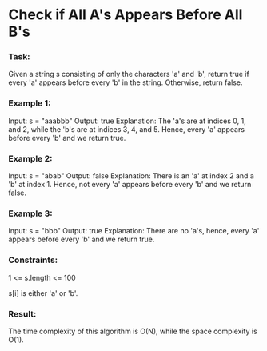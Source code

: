 # Check if All A's Appears Before All B's

### Task:

Given a string s consisting of only the characters 'a' and 'b', return true if every 'a' appears before every 'b' 
in the string. Otherwise, return false.

### Example 1:

Input: s = "aaabbb"
Output: true
Explanation:
The 'a's are at indices 0, 1, and 2, while the 'b's are at indices 3, 4, and 5.
Hence, every 'a' appears before every 'b' and we return true.

### Example 2:

Input: s = "abab"
Output: false
Explanation:
There is an 'a' at index 2 and a 'b' at index 1.
Hence, not every 'a' appears before every 'b' and we return false.

### Example 3:

Input: s = "bbb"
Output: true
Explanation:
There are no 'a's, hence, every 'a' appears before every 'b' and we return true.

### Constraints:

1 <= s.length <= 100

s[i] is either 'a' or 'b'.

### Result:

The time complexity of this algorithm is O(N), while the space complexity is O(1).